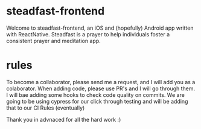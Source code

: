 # steadfast-frontend

Welcome to steadfast-frontend, an iOS and (hopefully) Android app written with ReactNative. Steadfast is a prayer to help individuals foster a consistent prayer
and meditation app.  

# rules
To become a collaborator, please send me a request, and I will add you as a colaborator.  When adding code, please use PR's and I will go through them. 
I will bae adding some hooks to check code quality on commits.  We are going to be using cypress for our click through testing and will be adding that to our CI Rules (eventually)

Thank you in advnaced for all the hard work :) 
